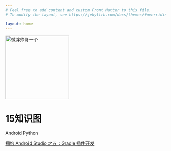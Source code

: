 ```yaml
---
# Feel free to add content and custom Front Matter to this file.
# To modify the layout, see https://jekyllrb.com/docs/themes/#overriding-theme-defaults

layout: home
---
```

<img src="http://pf1gwfhv7.bkt.clouddn.com/11853564.png" alt="微胖帅哥一个" style="width:200px;"/>


# 15知识图
Android
Python

[拥抱 Android Studio 之五：Gradle 插件开发](http://blog.bugtags.com/2016/03/28/embrace-android-studio-gradle-plugin)